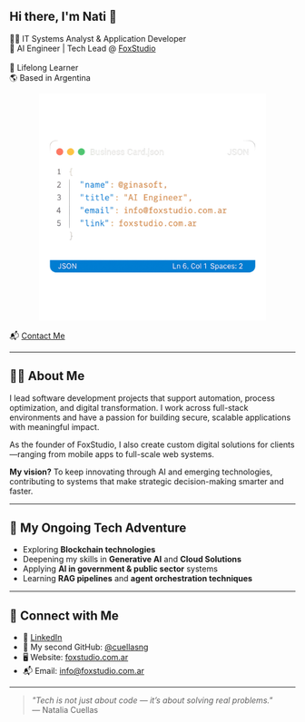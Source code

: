 ## Hi there, I'm Nati 👋

👩‍💻  IT Systems Analyst & Application Developer <br> 
🧠 AI Engineer | Tech Lead @ [FoxStudio](https://foxstudio.com.ar) <br>  
🌱 Lifelong Learner <br>
🌎 Based in Argentina 

<p align="center">
  <img src="https://raw.githubusercontent.com/ginasoft/ginasoft/main/business-card.png" alt="Business Card" width="400"/>
</p>

📬  [Contact Me](#contact)
 
---

## 👩‍💻 About Me

I lead software development projects that support automation, process optimization, and digital transformation. I work across full-stack environments and have a passion for building secure, scalable applications with meaningful impact.

As the founder of FoxStudio, I also create custom digital solutions for clients—ranging from mobile apps to full-scale web systems.

**My vision?** To keep innovating through AI and emerging technologies, contributing to systems that make strategic decision-making smarter and faster.

---

## 🔮 My Ongoing Tech Adventure

- Exploring **Blockchain technologies**
- Deepening my skills in **Generative AI** and **Cloud Solutions**  
- Applying **AI in government & public sector** systems  
- Learning **RAG pipelines** and **agent orchestration techniques**  

---
<a name="contact"></a>
## 🔗 Connect with Me

- 💼 [LinkedIn](https://www.linkedin.com/in/nataliacuellas)  
- 🐙 My second GitHub: [@cuellasng](https://github.com/cuellasng)  
- 🖥️ Website: [foxstudio.com.ar](https://foxstudio.com.ar)  
- 📬 Email: info@foxstudio.com.ar  

---

> *"Tech is not just about code — it’s about solving real problems."*  
> — Natalia Cuellas
<!--
**ginasoft/ginasoft** is a ✨ _special_ ✨ repository because its `README.md` (this file) appears on your GitHub profile.

Here are some ideas to get you started:

- 🔭 I’m currently working on ...
- 🌱 I’m currently learning ...
- 👯 I’m looking to collaborate on ...
- 🤔 I’m looking for help with ...
- 💬 Ask me about ...
- 📫 How to reach me: ...
- 😄 Pronouns: ...
- ⚡ Fun fact: ...
-->
